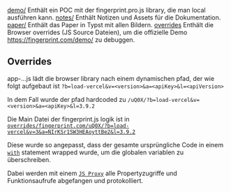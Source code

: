 [demo/](./demo) Enthält ein POC mit der fingerprint.pro.js library, die man local ausführen kann.
[notes/](./notes) Enthält Notizen und Assets für die Dokumentation.
[paper/](./paper) Enthält das Paper in Typst mit allen Bildern.
[overrides](./overrides) Enthält die Browser overrides (JS Source Dateien), um die offizielle Demo https://fingerprint.com/demo/ zu debuggen.

## Overrides

app-...js lädt die browser library nach einem dynamischen pfad, der wie folgt aufgebaut ist `?b=load-vercel&v=<version>&a=<apiKey>&l=<apiVersion>`

In dem Fall wurde der pfad hardcoded zu `/uQ0X/?b=load-vercel&v=<version>&a=<apiKey>&l=3.9.2`

Die Main Datei der fingerprint.js logik ist in [`overrides/fingerprint.com/uQ0X/?b=load-vercel&v=3&a=NIrKSr1SW3HEAoyttBe2&l=3.9.2`](./overrides/fingerprint.com/uQ0X/?b=load-vercel&v=3&a=NIrKSr1SW3HEAoyttBe2&l=3.9.2)

Diese wurde so angepasst, dass der gesamte ursprüngliche Code in einem [`with`](https://developer.mozilla.org/en-US/docs/Web/JavaScript/Reference/Statements/with) statement wrapped wurde, um die globalen variablen zu überschreiben.

Dabei werden mit einem [`JS Proxy`](https://developer.mozilla.org/en-US/docs/Web/JavaScript/Reference/Global_Objects/Proxy) alle Propertyzugriffe und Funktionsaufrufe abgefangen und protokolliert.
